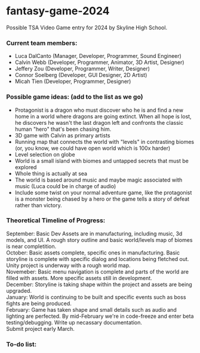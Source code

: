 # fantasy-game-2024
Possible TSA Video Game entry for 2024 by Skyline High School.

### Current team members:
- Luca DalCanto (Manager, Developer, Programmer, Sound Engineer)
- Calvin Webb (Developer, Programmer, Animator, 3D Artist, Designer)
- Jeffery Zou (Developer, Programmer,  Writer, Designer)
- Connor Soelberg (Developer, GUI Designer, 2D Artist)
- Micah Tien (Developer, Programmer, Designer)

### Possible game ideas: (add to the list as we go)

- Protagonist is a dragon who must discover who he is and find a new home in a world where dragons are going extinct. When all hope is lost, he discovers he wasn't the last dragon left and confronts the classic human "hero" that's been chasing him.
- 3D game with Calvin as primary artists
- Running map that connects the world with "levels" in contrasting biomes (or, you know, we could have open world which is 100x harder)
- Level selection on globe
- World is a small island with biomes and untapped secrets that must be explored
- Whole thing is actually at sea
- The world is based around music and maybe magic associated with music (Luca could be in charge of audio)
- Include some twist on your normal adventure game, like the protagonist is a monster being chased by a hero or the game tells a story of defeat rather than victory.

### Theoretical Timeline of Progress:

September: Basic Dev Assets are in manufacturing, including music, 3d models, and UI. A rough story outline and basic world/levels map of biomes is near completition. <br>
October: Basic assets complete, specific ones in manufacturing. Basic storyline is complete with specific dialog and locations being fletched out. Unity project is underway with a rough world map.<br>
Novemeber: Basic menu navigation is complete and parts of the world are filled with assets. More specific assets still in development.<br>
December: Storyline is taking shape within the project and assets are being upgraded.<br>
January: World is continuing to be built and specific events such as boss fights are being produced.<br>
February: Game has taken shape and small details such as audio and lighting are perfected. By mid-February we're in code-freeze and enter beta testing/debugging. Write up necassary documentation.<br>
Submit project early March.

### To-do list:
